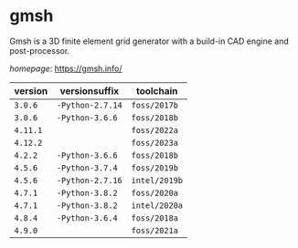 # gmsh

Gmsh is a 3D finite element grid generator with a build-in CAD engine and post-processor.

*homepage*: <https://gmsh.info/>

version | versionsuffix | toolchain
--------|---------------|----------
``3.0.6`` | ``-Python-2.7.14`` | ``foss/2017b``
``3.0.6`` | ``-Python-3.6.6`` | ``foss/2018b``
``4.11.1`` |  | ``foss/2022a``
``4.12.2`` |  | ``foss/2023a``
``4.2.2`` | ``-Python-3.6.6`` | ``foss/2018b``
``4.5.6`` | ``-Python-3.7.4`` | ``foss/2019b``
``4.5.6`` | ``-Python-2.7.16`` | ``intel/2019b``
``4.7.1`` | ``-Python-3.8.2`` | ``foss/2020a``
``4.7.1`` | ``-Python-3.8.2`` | ``intel/2020a``
``4.8.4`` | ``-Python-3.6.4`` | ``foss/2018a``
``4.9.0`` |  | ``foss/2021a``
